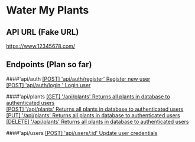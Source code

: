 # Water My Plants

## API URL (Fake URL)

https://www.12345678.com/

## Endpoints (Plan so far)
####'api/auth
[[POST] 'api/auth/register' Register new user](#one)</br>
[[POST] 'api/auth/login ' Login user](#two)</br>

####'api/plants
[[GET] '/api/plants' Returns all plants in database to authenticated users](#three)</br>
[[POST] '/api/plants' Returns all plants in database to authenticated users](#four)</br>
[[PUT] '/api/plants' Returns all plants in database to authenticated users](#five)</br>
[[DELETE] '/api/plants' Returns all plants in database to authenticated users](#six)</br>

####'api/users
[[POST] 'api/users/:id' Update user credentials ](#seven)</br>
